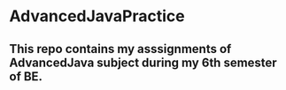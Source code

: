 # AdvancedJavaPractice

## This repo contains my asssignments of AdvancedJava subject during my 6th semester of BE.
